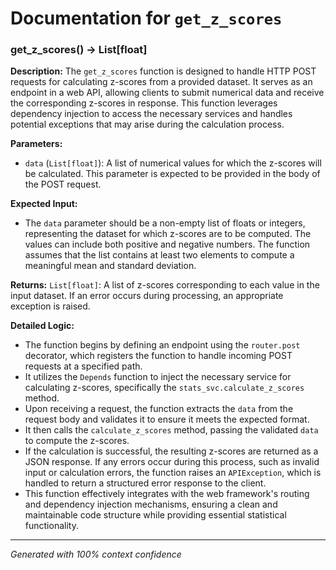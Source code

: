 # Documentation for `get_z_scores`

### get_z_scores() -> List[float]

**Description:**
The `get_z_scores` function is designed to handle HTTP POST requests for calculating z-scores from a provided dataset. It serves as an endpoint in a web API, allowing clients to submit numerical data and receive the corresponding z-scores in response. This function leverages dependency injection to access the necessary services and handles potential exceptions that may arise during the calculation process.

**Parameters:**
- `data` (`List[float]`): A list of numerical values for which the z-scores will be calculated. This parameter is expected to be provided in the body of the POST request.

**Expected Input:**
- The `data` parameter should be a non-empty list of floats or integers, representing the dataset for which z-scores are to be computed. The values can include both positive and negative numbers. The function assumes that the list contains at least two elements to compute a meaningful mean and standard deviation.

**Returns:**
`List[float]`: A list of z-scores corresponding to each value in the input dataset. If an error occurs during processing, an appropriate exception is raised.

**Detailed Logic:**
- The function begins by defining an endpoint using the `router.post` decorator, which registers the function to handle incoming POST requests at a specified path.
- It utilizes the `Depends` function to inject the necessary service for calculating z-scores, specifically the `stats_svc.calculate_z_scores` method.
- Upon receiving a request, the function extracts the `data` from the request body and validates it to ensure it meets the expected format.
- It then calls the `calculate_z_scores` method, passing the validated `data` to compute the z-scores.
- If the calculation is successful, the resulting z-scores are returned as a JSON response. If any errors occur during this process, such as invalid input or calculation errors, the function raises an `APIException`, which is handled to return a structured error response to the client.
- This function effectively integrates with the web framework's routing and dependency injection mechanisms, ensuring a clean and maintainable code structure while providing essential statistical functionality.

---
*Generated with 100% context confidence*
